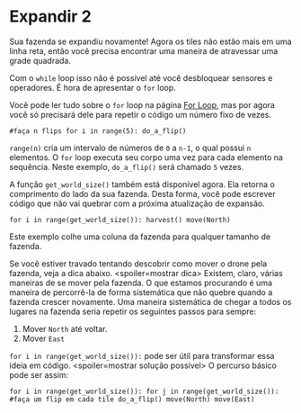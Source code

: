 # Expandir 2
Sua fazenda se expandiu novamente! Agora os tiles não estão mais em uma linha reta, então você precisa encontrar uma maneira de atravessar uma grade quadrada.

Com o `while` loop isso não é possível até você desbloquear sensores e operadores.
É hora de apresentar o `for` loop.

Você pode ler tudo sobre o `for` loop na página [For Loop](docs/scripting/for.md), mas por agora você só precisará dele para repetir o código um número fixo de vezes.

`#faça n flips
for i in range(5):
	do_a_flip()`

`range(n)` cria um intervalo de números de `0` a `n-1`, o qual possui `n` elementos. O `for` loop executa seu corpo uma vez para cada elemento na sequência. Neste exemplo, `do_a_flip()` será chamado `5` vezes.

A função `get_world_size()` também está disponível agora. Ela retorna o comprimento do lado da sua fazenda. Desta forma, você pode escrever código que não vai quebrar com a próxima atualização de expansão.

`for i in range(get_world_size()):
	harvest()
	move(North)`

Este exemplo colhe uma coluna da fazenda para qualquer tamanho de fazenda.

Se você estiver travado tentando descobrir como mover o drone pela fazenda, veja a dica abaixo.
<spoiler=mostrar dica> Existem, claro, várias maneiras de se mover pela fazenda.
O que estamos procurando é uma maneira de percorrê-la de forma sistemática que não quebre quando a fazenda crescer novamente.
Uma maneira sistemática de chegar a todos os lugares na fazenda seria repetir os seguintes passos para sempre:

1. Mover `North` até voltar.
2. Mover `East`

`for i in range(get_world_size()):` pode ser útil para transformar essa ideia em código.
</spoiler>
<spoiler=mostrar solução possível> O percurso básico pode ser assim:

`for i in range(get_world_size()):
	for j in range(get_world_size()):
		#faça um flip em cada tile
		do_a_flip()
		move(North)
	move(East)`
</spoiler>